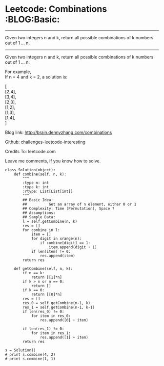 # Leetcode: Combinations     :BLOG:Basic:


---

Given two integers n and k, return all possible combinations of k numbers out of 1 &#x2026; n.  

---

Given two integers n and k, return all possible combinations of k numbers out of 1 &#x2026; n.  

For example,  
If n = 4 and k = 2, a solution is:  

[  
  [2,4],  
  [3,4],  
  [2,3],  
  [1,2],  
  [1,3],  
  [1,4],  
]  

Blog link: <http://brain.dennyzhang.com/combinations>  

Github: challenges-leetcode-interesting  

Credits To: leetcode.com  

Leave me comments, if you know how to solve.  

    class Solution(object):
        def combine(self, n, k):
            """
            :type n: int
            :type k: int
            :rtype: List[List[int]]
            """
            ## Basic Idea:
            ##          Get an array of n element, either 0 or 1
            ## Complexity: Time (Permutation), Space ?
            ## Assumptions:
            ## Sample Data:
            l = self.getCombine(n, k)
            res = []
            for combine in l:
                item = []
                for digit in xrange(n):
                    if combine[digit] == 1:
                        item.append(digit + 1)
                if len(item) != 0:
                    res.append(item)
            return res
    
        def getCombine(self, n, k):
            if n == k:
                return [[1]*n]
            if k > n or n == 0:
                return []
            if k == 0:
                return [[0]*n]
            res = []
            res_0 = self.getCombine(n-1, k)
            res_1 = self.getCombine(n-1, k-1)
            if len(res_0) != 0:
                for item in res_0:
                    res.append([0] + item)
    
            if len(res_1) != 0:
                for item in res_1:
                    res.append([1] + item)
            return res
    
    s = Solution()
    # print s.combine(4, 2)
    # print s.combine(1, 1)